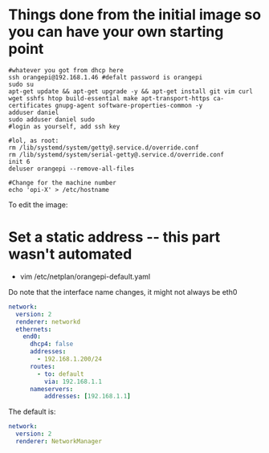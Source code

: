 # Things done from the initial image so you can have your own starting point

```shell
#whatever you got from dhcp here
ssh orangepi@192.168.1.46 #defalt password is orangepi
sudo su
apt-get update && apt-get upgrade -y && apt-get install git vim curl wget sshfs htop build-essential make apt-transport-https ca-certificates gnupg-agent software-properties-common -y
adduser daniel
sudo adduser daniel sudo
#login as yourself, add ssh key

#lol, as root:
rm /lib/systemd/system/getty@.service.d/override.conf
rm /lib/systemd/system/serial-getty@.service.d/override.conf
init 6
deluser orangepi --remove-all-files

#Change for the machine number
echo 'opi-X' > /etc/hostname
```

To edit the image:

# Set a static address -- this part wasn't automated
- vim /etc/netplan/orangepi-default.yaml

Do note that the interface name changes, it might not always be eth0
```yaml
network:
  version: 2
  renderer: networkd
  ethernets:
    end0: 
      dhcp4: false
      addresses:
        - 192.168.1.200/24
      routes:
        - to: default
          via: 192.168.1.1
      nameservers:
          addresses: [192.168.1.1]
```

The default is:
```yaml
network:
  version: 2
  renderer: NetworkManager
```